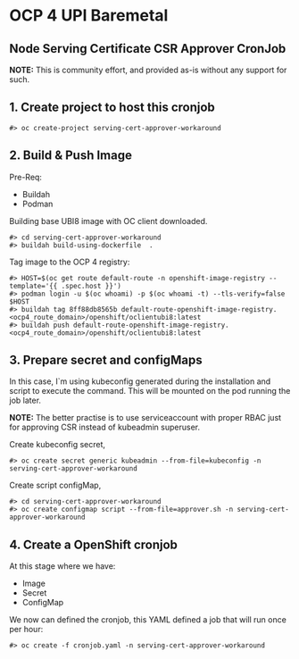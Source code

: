# OCP 4 UPI Baremetal
## Node Serving Certificate CSR Approver CronJob

**NOTE:** This is community effort, and provided as-is without any support for such.

## 1. Create project to host this cronjob
```
#> oc create-project serving-cert-approver-workaround
```

## 2. Build & Push Image

Pre-Req:
* Buildah 
* Podman

Building base UBI8 image with OC client downloaded. 

```
#> cd serving-cert-approver-workaround
#> buildah build-using-dockerfile  .
```

Tag image to the OCP 4 registry:
```
#> HOST=$(oc get route default-route -n openshift-image-registry --template='{{ .spec.host }}')
#> podman login -u $(oc whoami) -p $(oc whoami -t) --tls-verify=false $HOST 
#> buildah tag 8ff88db8565b default-route-openshift-image-registry.<ocp4_route_domain>/openshift/oclientubi8:latest
#> buildah push default-route-openshift-image-registry.<ocp4_route_domain>/openshift/oclientubi8:latest
```

## 3. Prepare secret and configMaps

In this case, I`m using kubeconfig generated during the installation and script to execute the command. This will be mounted on the pod running the job later.

**NOTE:** The better practise is to use serviceaccount with proper RBAC just for approving CSR instead of kubeadmin superuser.

Create kubeconfig secret,
```
#> oc create secret generic kubeadmin --from-file=kubeconfig -n serving-cert-approver-workaround
```

Create script configMap,
```
#> cd serving-cert-approver-workaround
#> oc create configmap script --from-file=approver.sh -n serving-cert-approver-workaround
```

## 4. Create a OpenShift cronjob

At this stage where we have:
* Image
* Secret
* ConfigMap

We now can defined the cronjob, this YAML defined a job that will run once per hour:

```
#> oc create -f cronjob.yaml -n serving-cert-approver-workaround
```
